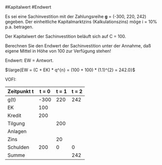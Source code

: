 #Kapitalwert #Endwert

Es sei eine Sachinvestition mit der Zahlungsreihe **g** = (-300, 220, 242) gegeben. Der einheitliche Kapitalmarktzins (Kalkulationszins) möge i = 10% p.a. betragen.

Der Kapitalwert der Sachinvestition beläuft sich auf C = 100.  

Berechnen Sie den Endwert der Sachinvestition unter der Annahme, daß eigene Mittel in Höhe von 100 zur Verfügung stehen!

Endwert: EW = Antwort.

$\large{EW = (C + EK) * q^{n} = (100 + 100) * (1.1)^{2} = 242.0}$

VOFI:

| Zeitpunkt t | t = 0 | t = 1 | t = 2 |
| ----------- | ----- | ----- | ----- |
| g(t)        | -300  | 220   | 242   |
| EK          | 100   |       |       |
| Kredit      | 200   |       |       |
| Tilgung     |       | 200   |       |
| Anlagen     |       |       |       |
| Zins        |       | 20    |       |
| Schulden    | 200   | 0     | 0     |
| Summe       |       |       | 242   |

